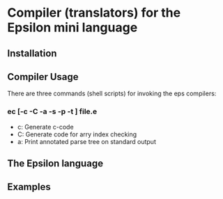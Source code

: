 #  Compiler (translators) for the Epsilon mini language

## Installation

## Compiler Usage
There are three commands (shell scripts) for invoking the eps compilers:

###  ec [-c -C -a -s -p -t ] file.e 

  - c: Generate c-code 
  - C: Generate code for arry index checking
  - a: Print annotated parse tree on standard output

## The Epsilon language

## Examples
